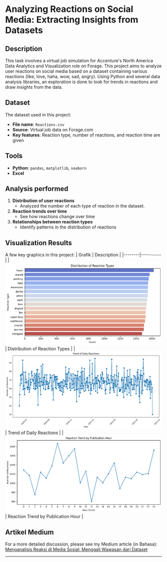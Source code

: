 # Analyzing Reactions on Social Media: Extracting Insights from Datasets

## Description
This task involves a virtual job simulation for Accenture's North America Data Analytics and Visualization role on Forage.
This project aims to analyze user reactions on social media based on a dataset containing various reactions (like, love, haha, wow, sad, angry). 
Using Python and several data analysis libraries, an exploration is done to look for trends in reactions and draw insights from the data.

## Dataset
The dataset used in this project:
- **File name**: `Reactions.csv`
- **Source**: Virtual job data on Forage.com
- **Key features**: Reaction type, number of reactions, and reaction time are given

## Tools
- **Python**: `pandas`, `matplotlib`, `seaborn`
- **Excel**

## Analysis performed
1. **Distribution of user reactions**  
   - Analyzed the number of each type of reaction in the dataset.  
2. **Reaction trends over time**  
   - See how reactions change over time  
3. **Relationships between reaction types**  
   - Identify patterns in the distribution of reactions  

## Visualization Results
A few key graphics in this project:
| Grafik | Description |
|--------|----------|
| ![chart1](https://github.com/dyonsetio21/data_analytics_portfolio/blob/main/python_projects/reaction_analysis/images/chart1.png) | Distribution of Reaction Types |
| ![chart2](https://github.com/dyonsetio21/data_analytics_portfolio/blob/main/python_projects/reaction_analysis/images/chart2.png) | Trend of Daily Reactions |
| ![chart3](https://github.com/dyonsetio21/data_analytics_portfolio/blob/main/python_projects/reaction_analysis/images/chart3.png) | Reaction Trend by Publication Hour |

## Artikel Medium
For a more detailed discussion, please see my Medium article (in Bahasa):
[Menganalisis Reaksi di Media Sosial: Menggali Wawasan dari Dataset](https://medium.com/@dyonsetio/menganalisis-reaksi-di-media-sosial-menggali-wawasan-dari-dataset-1b1349109f4a)

---


